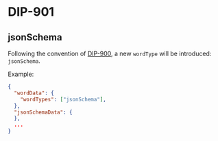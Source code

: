DIP-901
======

jsonSchema
------------------------------

Following the convention of [DIP-900](900.md), a new `wordType` will be introduced: `jsonSchema`.

Example:

```json
{
  "wordData": {
    "wordTypes": ["jsonSchema"],
  },
  "jsonSchemaData": {
  },
  ...
}
```
